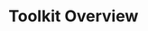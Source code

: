 # Toolkit Overview

<!-- INCLUDE manual/toolkit/intro.md -->

<!-- INCLUDE manual/toolkit/one-sample-summary.md -->

<!-- INCLUDE manual/toolkit/two-sample-summary.md -->
